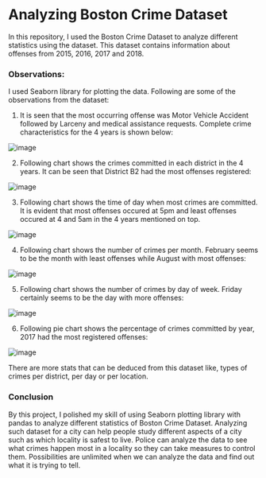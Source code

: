 # Analyzing Boston Crime Dataset
In this repository, I used the Boston Crime Dataset to analyze different statistics using the dataset. This dataset contains information about offenses from 2015, 2016, 2017 and 2018. 

### Observations:

I used Seaborn library for plotting the data. Following are some of the observations from the dataset:

1) It is seen that the most occurring offense was Motor Vehicle Accident followed by Larceny and medical assistance requests. Complete crime characteristics for the 4 years is shown below:

![image](https://user-images.githubusercontent.com/41015749/72670850-a1ffb900-3a10-11ea-91ad-dfdc347596c7.png)

2) Following chart shows the crimes committed in each district in the 4 years. It can be seen that District B2 had the most offenses registered:

![image](https://user-images.githubusercontent.com/41015749/72670928-80eb9800-3a11-11ea-8985-f82506652556.png)

3) Following chart shows the time of day when most crimes are committed. It is evident that most offenses occured at 5pm and least offenses occured at 4 and 5am in the 4 years mentioned on top.

![image](https://user-images.githubusercontent.com/41015749/72670955-babc9e80-3a11-11ea-9961-de7e08502a2c.png)

4) Following chart shows the number of crimes per month. February seems to be the month with least offenses while August with most offenses:

![image](https://user-images.githubusercontent.com/41015749/72671000-374f7d00-3a12-11ea-87b5-6382572bacc1.png)

5) Following chart shows the number of crimes by day of week. Friday certainly seems to be the day with more offenses:

![image](https://user-images.githubusercontent.com/41015749/72671028-7c73af00-3a12-11ea-8774-01c32be4cf66.png)

6) Following pie chart shows the percentage of crimes committed by year, 2017 had the most registered offenses:

![image](https://user-images.githubusercontent.com/41015749/72671042-a331e580-3a12-11ea-89b8-c29314caeec1.png)

There are more stats that can be deduced from this dataset like, types of crimes per district, per day or per location.  

### Conclusion
By this project, I polished my skill of using Seaborn plotting library with pandas to analyze different statistics of Boston Crime Dataset. Analyzing such dataset for a city can help people study different aspects of a city such as which locality is safest to live. Police can analyze the data to see what crimes happen most in a locality so they can take measures to control them. Possibilities are unlimited when we can analyze the data and find out what it is trying to tell.
